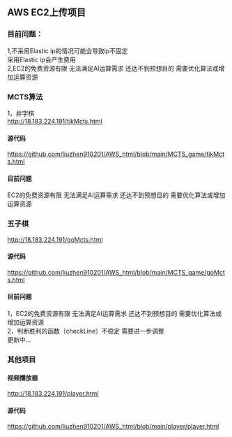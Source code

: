 ## AWS EC2上传项目
### 目前问题：<br>
1,不采用Elastic ip的情况可能会导致ip不固定<br>
采用Elastic ip会产生费用<br>
2,EC2的免费资源有限 无法满足AI运算需求 还达不到预想目的 需要优化算法或增加运算资源
### MCTS算法
1，井字棋<br>
http://18.183.224.191/tikMcts.html
<br>
#### 源代码
https://github.com/liuzhen910201/AWS_html/blob/main/MCTS_game/tikMcts.html<br>
#### 目前问题
EC2的免费资源有限 无法满足AI运算需求 还达不到预想目的 需要优化算法或增加运算资源
### 五子棋
http://18.183.224.191/goMcts.html<br>
#### 源代码
https://github.com/liuzhen910201/AWS_html/blob/main/MCTS_game/goMcts.html<br>
#### 目前问题
1，EC2的免费资源有限 无法满足AI运算需求 还达不到预想目的 需要优化算法或增加运算资源<br>
2，判断胜利的函数（checkLine）不稳定 需要进一步调整<br>
更新中...
<br>
### 其他项目
#### 视频播放器
http://18.183.224.191/player.html

#### 源代码
https://github.com/liuzhen910201/AWS_html/blob/main/player/player.html <br>
